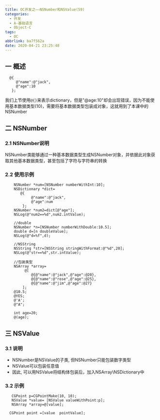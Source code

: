 ```yaml
---
title: OC开发之——NSNumber和NSValue(59)
categories:
  - 开发
  - A-基础语言
  - Object-C
tags:
  - OC
abbrlink: ba7f562a
date: 2020-04-21 23:25:48
---
```

## 一 概述

```
  @{
     @"name":@"jack",
     @"age":10
   };
```

我们上节使用`@{}`来表示dictionary，但是"@age:10"却会出现错误，因为不能使用基本数据类型(10)，需要将基本数据类型包装成对象，这就用到了本课中的NSNumber

<!--more-->

## 二 NSNumber

### 2.1 NSNumber说明

NSNumber类能够通过一种基本数据类型生成NSNumber对象，并依据此对象获取其他基本数据类型，甚至包括了字符与字符串的转换

### 2.2 使用示例

```
    NSNumber *num=[NSNumber numberWithInt:10];
    NSDictionary *dict= 
       @{
            @"name":@"jack",
            @"age":num
        };
    NSNumber *num2=dict[@"age"];
    NSLog(@"num2==%d",num2.intValue);
        
    //double
    NSNumber *n=[NSNumber numberWithDouble:10.5];
    double d=[n doubleValue];
    NSLog(@"d=%f",d);
        
    //NSString
    NSString *str=[NSString stringWithFormat:@"%d",20];
    NSLog(@"str==%d",str.intValue);
        
    //包装类型
    NSArray *array=
    	 @[
            @{@"name":@"jack",@"age":@20},
            @{@"name":@"rose",@"age":@25},
            @{@"name":@"jim",@"age":@27}
        ];
    @10.5;
    @YES;
    @'A';
    @"A";
        
    int age=20;
    @(age);
```

## 三 NSValue

### 3.1 说明

* NSNumber是NSValue的子类, 但NSNumber只能包装数字类型
* NSValue可以包装任意值
* 因此, 可以用NSValue将结构体包装后，加入NSArray\NSDictionary中

### 3.2 示例

```
   CGPoint p=CGPointMake(10, 10);
   NSValue *value= [NSValue valueWithPoint:p];
   NSArray *array=@[value];
        
  CGPoint point =[value  pointValue];
```
